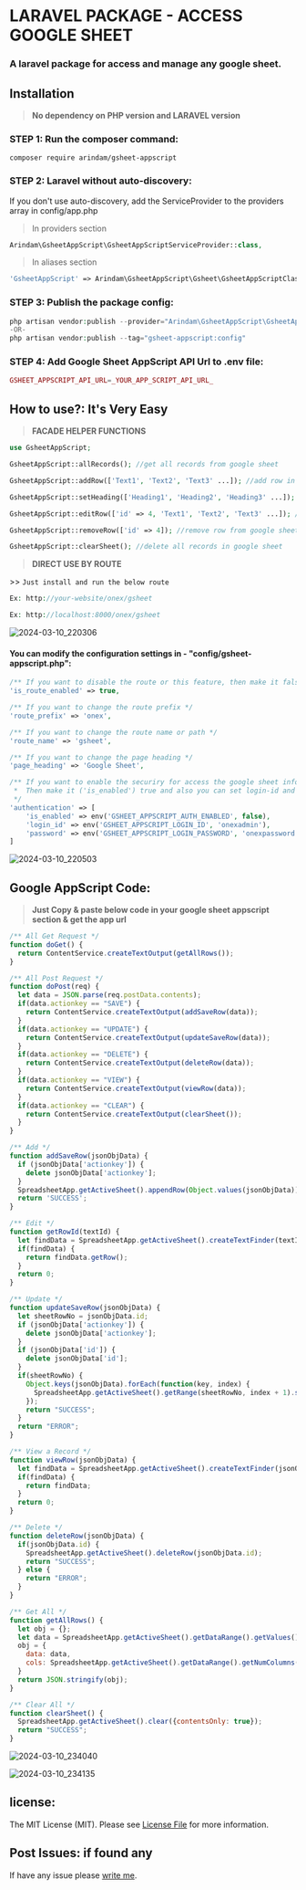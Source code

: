# LARAVEL PACKAGE - ACCESS GOOGLE SHEET

### A laravel package for access and manage any google sheet.

## Installation

> **No dependency on PHP version and LARAVEL version**

### STEP 1: Run the composer command:

```shell
composer require arindam/gsheet-appscript
```

### STEP 2: Laravel without auto-discovery:

If you don't use auto-discovery, add the ServiceProvider to the providers array in config/app.php

> In providers section
```php
Arindam\GsheetAppScript\GsheetAppScriptServiceProvider::class,
```

> In aliases section
```php
'GsheetAppScript' => Arindam\GsheetAppScript\Gsheet\GsheetAppScriptClassFacade::class,
```

### STEP 3: Publish the package config:

```php
php artisan vendor:publish --provider="Arindam\GsheetAppScript\GsheetAppScriptServiceProvider" --force
-OR-
php artisan vendor:publish --tag="gsheet-appscript:config"
```

### STEP 4: Add Google Sheet AppScript API Url to .env file:

```php
GSHEET_APPSCRIPT_API_URL=_YOUR_APP_SCRIPT_API_URL_
```

## How to use?: It's Very Easy

> **FACADE HELPER FUNCTIONS**

```php
use GsheetAppScript;

GsheetAppScript::allRecords(); //get all records from google sheet

GsheetAppScript::addRow(['Text1', 'Text2', 'Text3' ...]); //add row in the google sheet

GsheetAppScript::setHeading(['Heading1', 'Heading2', 'Heading3' ...]); //set or edit heading in the google sheet

GsheetAppScript::editRow(['id' => 4, 'Text1', 'Text2', 'Text3' ...]); //edit data in the google sheet, just pass the row number as id with data

GsheetAppScript::removeRow(['id' => 4]); //remove row from google sheet, just pass the row number

GsheetAppScript::clearSheet(); //delete all records in google sheet
```


> **DIRECT USE BY ROUTE**

<dl>
  <dt>>> <code>Just install and run the below route </span></code></dt>
</dl>

```php
Ex: http://your-website/onex/gsheet

Ex: http://localhost:8000/onex/gsheet
```

![2024-03-10_220306](https://github.com/dev-arindam-roy/laravel-package-google-sheet-appscript/assets/24665327/185945de-0916-4809-997d-c3f0fa1972eb)

#### You can modify the configuration settings in - "config/gsheet-appscript.php":

```php
/** If you want to disable the route or this feature, then make it false */
'is_route_enabled' => true,
```

```php
/** If you want to change the route prefix */
'route_prefix' => 'onex',
```

```php
/** If you want to change the route name or path */
'route_name' => 'gsheet',
```

```php
/** If you want to change the page heading */
'page_heading' => 'Google Sheet',
```

```php
/** If you want to enable the securiry for access the google sheet information
 *  Then make it ('is_enabled') true and also you can set login-id and password through .env
 */
'authentication' => [
    'is_enabled' => env('GSHEET_APPSCRIPT_AUTH_ENABLED', false),
    'login_id' => env('GSHEET_APPSCRIPT_LOGIN_ID', 'onexadmin'),
    'password' => env('GSHEET_APPSCRIPT_LOGIN_PASSWORD', 'onexpassword')
]
```

![2024-03-10_220503](https://github.com/dev-arindam-roy/laravel-package-google-sheet-appscript/assets/24665327/f135b6ba-c83d-46a5-aaa1-c8fc7293b714)

## Google AppScript Code:

> **Just Copy & paste below code in your google sheet appscript section & get the app url**

```javascript
/** All Get Request */
function doGet() {
  return ContentService.createTextOutput(getAllRows());
}

/** All Post Request */
function doPost(req) {
  let data = JSON.parse(req.postData.contents);
  if(data.actionkey == "SAVE") {
    return ContentService.createTextOutput(addSaveRow(data));
  }
  if(data.actionkey == "UPDATE") {
    return ContentService.createTextOutput(updateSaveRow(data));
  }
  if(data.actionkey == "DELETE") {
    return ContentService.createTextOutput(deleteRow(data));
  }
  if(data.actionkey == "VIEW") {
    return ContentService.createTextOutput(viewRow(data));
  }
  if(data.actionkey == "CLEAR") {
    return ContentService.createTextOutput(clearSheet());
  }
}

/** Add */
function addSaveRow(jsonObjData) {
  if (jsonObjData['actionkey']) {
    delete jsonObjData['actionkey'];
  }
  SpreadsheetApp.getActiveSheet().appendRow(Object.values(jsonObjData));
  return 'SUCCESS';
}

/** Edit */
function getRowId(textId) {
  let findData = SpreadsheetApp.getActiveSheet().createTextFinder(textId).matchEntireCell(true).findNext();
  if(findData) {
    return findData.getRow();
  }
  return 0;
}

/** Update */
function updateSaveRow(jsonObjData) {
  let sheetRowNo = jsonObjData.id;
  if (jsonObjData['actionkey']) {
    delete jsonObjData['actionkey'];
  }
  if (jsonObjData['id']) {
    delete jsonObjData['id'];
  }
  if(sheetRowNo) {
    Object.keys(jsonObjData).forEach(function(key, index) {
      SpreadsheetApp.getActiveSheet().getRange(sheetRowNo, index + 1).setValue(jsonObjData[key]);
    });
    return "SUCCESS";
  }
  return "ERROR";
}

/** View a Record */
function viewRow(jsonObjData) {
  let findData = SpreadsheetApp.getActiveSheet().createTextFinder(jsonObjData.id).matchEntireCell(true).findNext();
  if(findData) {
    return findData;
  }
  return 0;
}

/** Delete */
function deleteRow(jsonObjData) {
  if(jsonObjData.id) {
    SpreadsheetApp.getActiveSheet().deleteRow(jsonObjData.id);
    return "SUCCESS";
  } else {
    return "ERROR";
  }
}

/** Get All */
function getAllRows() {
  let obj = {};
  let data = SpreadsheetApp.getActiveSheet().getDataRange().getValues().filter(row => row.join(""));
  obj = {
    data: data,
    cols: SpreadsheetApp.getActiveSheet().getDataRange().getNumColumns()
  }
  return JSON.stringify(obj);
}

/** Clear All */
function clearSheet() {
  SpreadsheetApp.getActiveSheet().clear({contentsOnly: true});
  return "SUCCESS";
}
```

![2024-03-10_234040](https://github.com/dev-arindam-roy/laravel-package-google-sheet-appscript/assets/24665327/90586591-92ea-46ec-b3f8-5b8c730d1743)

![2024-03-10_234135](https://github.com/dev-arindam-roy/laravel-package-google-sheet-appscript/assets/24665327/2bec96b5-7f5c-45b4-8524-a4581d1e7f74)

## license:
The MIT License (MIT). Please see [License File](LICENSE.md) for more information.

## Post Issues: if found any
If have any issue please [write me](https://github.com/dev-arindam-roy/laravel-package-google-sheet-appscript/issues).
